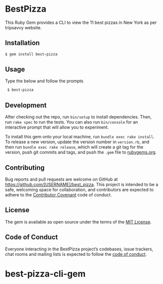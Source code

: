 # BestPizza

This Ruby Gem provides a CLI to view the 11 best pizzas in New York as per tripsavvy website.



## Installation

```ruby
$ gem install best-pizza
```


## Usage

Type the below and follow the prompts

```ruby
 $ best-pizza
 ```


## Development

After checking out the repo, run `bin/setup` to install dependencies. Then, run `rake spec` to run the tests. You can also run `bin/console` for an interactive prompt that will allow you to experiment.

To install this gem onto your local machine, run `bundle exec rake install`. To release a new version, update the version number in `version.rb`, and then run `bundle exec rake release`, which will create a git tag for the version, push git commits and tags, and push the `.gem` file to [rubygems.org](https://rubygems.org).

## Contributing

Bug reports and pull requests are welcome on GitHub at https://github.com/[USERNAME]/best_pizza. This project is intended to be a safe, welcoming space for collaboration, and contributors are expected to adhere to the [Contributor Covenant](http://contributor-covenant.org) code of conduct.

## License

The gem is available as open source under the terms of the [MIT License](https://opensource.org/licenses/MIT).

## Code of Conduct

Everyone interacting in the BestPizza project’s codebases, issue trackers, chat rooms and mailing lists is expected to follow the [code of conduct](https://github.com/[USERNAME]/best_pizza/blob/master/CODE_OF_CONDUCT.md).
# best-pizza-cli-gem
